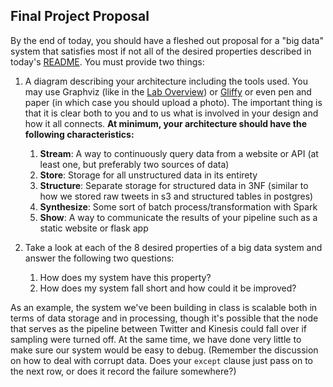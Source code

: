 Final Project Proposal
----------------

By the end of today, you should have a fleshed out proposal for a "big data" system that satisfies most if not all of the desired properties described in today's [README](README.md). You must provide two things:

1. A diagram describing your architecture including the tools used. You may use Graphviz (like in the [Lab Overview](../../Lab%20Overview.ipynb)) or [Gliffy](https://www.gliffy.com/) or even pen and paper (in which case you should upload a photo). The important thing is that it is clear both to you and to us what is involved in your design and how it all connects.  **At minimum, your architecture should have the following characteristics:**
    1. **Stream**: A way to continuously query data from a website or API (at least one, but preferably two sources of data)
    2. **Store**: Storage for all unstructured data in its entirety
    3. **Structure**: Separate storage for structured data in 3NF (similar to how we stored raw tweets in s3 and structured tables in postgres)
    4. **Synthesize**: Some sort of batch process/transformation with Spark
    5. **Show**: A way to communicate the results of your pipeline such as a static website or flask app

2. Take a look at each of the 8 desired properties of a big data system and answer the following two questions:
    1. How does my system have this property?
    2. How does my system fall short and how could it be improved?

As an example, the system we've been building in class is scalable both in terms of data storage and in processing, though it's possible that the node that serves as the pipeline between Twitter and Kinesis could fall over if sampling were turned off. At the same time, we have done very little to make sure our system would be easy to debug. (Remember the discussion on how to deal with corrupt data. Does your `except` clause just pass on to the next row, or does it record the failure somewhere?)
